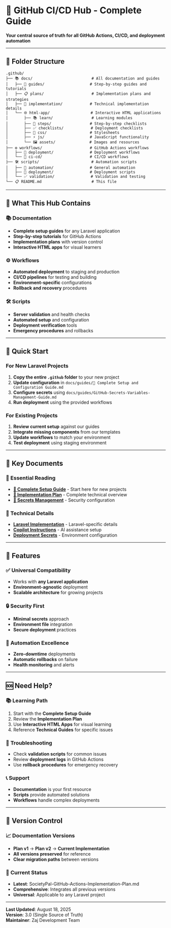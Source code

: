 # 🚀 GitHub CI/CD Hub - Complete Guide

**Your central source of truth for all GitHub Actions, CI/CD, and deployment automation**

---

## 📁 Folder Structure

```
.github/
├── 📚 docs/                          # All documentation and guides
│   ├── 📖 guides/                    # Step-by-step guides and tutorials
│   ├── 📋 plans/                     # Implementation plans and strategies
│   ├── 🔧 implementation/            # Technical implementation details
│   └── 🌐 html-app/                  # Interactive HTML applications
│       ├── 📚 learn/                 # Learning modules
│       ├── 📝 steps/                 # Step-by-step checklists
│       ├── ✅ checklists/            # Deployment checklists
│       ├── 🎨 css/                   # Stylesheets
│       ├── ⚡ js/                    # JavaScript functionality
│       └── 🖼️ assets/               # Images and resources
├── ⚙️ workflows/                     # GitHub Actions workflows
│   ├── 🚀 deployment/                # Deployment workflows
│   └── 🔄 ci-cd/                     # CI/CD workflows
├── 🛠️ scripts/                       # Automation scripts
│   ├── 🤖 automation/                # General automation
│   ├── 🚀 deployment/                # Deployment scripts
│   └── ✅ validation/                # Validation and testing
└── 📋 README.md                      # This file
```

---

## 🎯 What This Hub Contains

### 📚 Documentation
- **Complete setup guides** for any Laravel application
- **Step-by-step tutorials** for GitHub Actions
- **Implementation plans** with version control
- **Interactive HTML apps** for visual learners

### ⚙️ Workflows
- **Automated deployment** to staging and production
- **CI/CD pipelines** for testing and building
- **Environment-specific** configurations
- **Rollback and recovery** procedures

### 🛠️ Scripts
- **Server validation** and health checks
- **Automated setup** and configuration
- **Deployment verification** tools
- **Emergency procedures** and rollbacks

---

## 🚀 Quick Start

### For New Laravel Projects
1. **Copy the entire `.github` folder** to your new project
2. **Update configuration** in `docs/guides/📝 Complete Setup and Configuration Guide.md`
3. **Configure secrets** using `docs/guides/GitHub-Secrets-Variables-Management-Guide.md`
4. **Run deployment** using the provided workflows

### For Existing Projects
1. **Review current setup** against our guides
2. **Integrate missing components** from our templates
3. **Update workflows** to match your environment
4. **Test deployment** using staging environment

---

## 📖 Key Documents

### 🎯 Essential Reading
- **[📝 Complete Setup Guide](docs/guides/📝%20Complete%20Setup%20and%20Configuration%20Guide.md)** - Start here for new projects
- **[🚀 Implementation Plan](docs/plans/SocietyPal-GitHub-Actions-Implementation-Plan.md)** - Complete technical overview
- **[🔐 Secrets Management](docs/guides/GitHub-Secrets-Variables-Management-Guide.md)** - Security configuration

### 🔧 Technical Details
- **[Laravel Implementation](docs/implementation/Laravel-GitHub-Actions-Implementation-Guide.md)** - Laravel-specific details
- **[Copilot Instructions](docs/guides/copilot-instructions.md)** - AI assistance setup
- **[Deployment Secrets](docs/guides/DEPLOYMENT_SECRETS.md)** - Environment configuration

---

## 🌟 Features

### ✅ **Universal Compatibility**
- Works with **any Laravel application**
- **Environment-agnostic** deployment
- **Scalable architecture** for growing projects

### 🔒 **Security First**
- **Minimal secrets** approach
- **Environment file** integration
- **Secure deployment** practices

### 🚀 **Automation Excellence**
- **Zero-downtime** deployments
- **Automatic rollbacks** on failure
- **Health monitoring** and alerts

---

## 🆘 Need Help?

### 📚 **Learning Path**
1. Start with the **Complete Setup Guide**
2. Review the **Implementation Plan**
3. Use **Interactive HTML Apps** for visual learning
4. Reference **Technical Guides** for specific issues

### 🔧 **Troubleshooting**
- Check **validation scripts** for common issues
- Review **deployment logs** in GitHub Actions
- Use **rollback procedures** for emergency recovery

### 📞 **Support**
- **Documentation** is your first resource
- **Scripts** provide automated solutions
- **Workflows** handle complex deployments

---

## 🔄 Version Control

### 📈 **Documentation Versions**
- **Plan v1** → **Plan v2** → **Current Implementation**
- **All versions preserved** for reference
- **Clear migration paths** between versions

### 🎯 **Current Status**
- **Latest**: SocietyPal-GitHub-Actions-Implementation-Plan.md
- **Comprehensive**: Integrates all previous versions
- **Universal**: Applicable to any Laravel project

---

**Last Updated**: August 18, 2025  
**Version**: 3.0 (Single Source of Truth)  
**Maintainer**: Zaj Development Team
